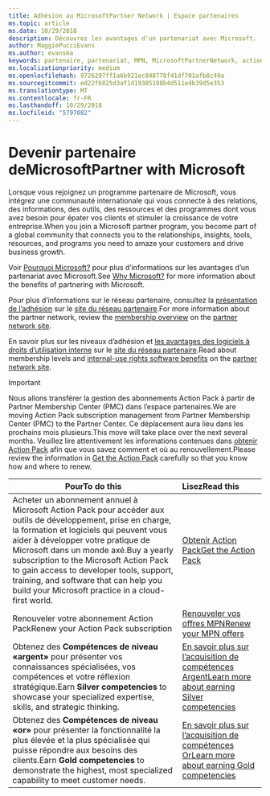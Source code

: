 ```yaml
---
title: Adhésion au MicrosoftPartner Network | Espace partenaires
ms.topic: article
ms.date: 10/29/2018
description: Découvrez les avantages d'un partenariat avec Microsoft.
author: MaggiePucciEvans
ms.author: evansma
keywords: partenaire, partenariat, MPN, MicrosoftPartnerNetwork, action pack, MAPS, abonnement action pack, avantages, avantages MPN, adhésion, argent, or, compétences
ms.localizationpriority: medium
ms.openlocfilehash: 9726297ff1a6b921ec848778f41df701afb8c49a
ms.sourcegitcommit: ed22f6825d3af1d19385198b4d511e4b39d5e353
ms.translationtype: MT
ms.contentlocale: fr-FR
ms.lasthandoff: 10/29/2018
ms.locfileid: "5797082"
---
```

# <a name="partner-with-microsoft"></a><span data-ttu-id="e94be-104">Devenir partenaire deMicrosoft</span><span class="sxs-lookup"><span data-stu-id="e94be-104">Partner with Microsoft</span></span>

<span data-ttu-id="e94be-105">Lorsque vous rejoignez un programme partenaire de Microsoft, vous intégrez une communauté internationale qui vous connecte à des relations, des informations, des outils, des ressources et des programmes dont vous avez besoin pour épater vos clients et stimuler la croissance de votre entreprise.</span><span class="sxs-lookup"><span data-stu-id="e94be-105">When you join a Microsoft partner program, you become part of a global community that connects you to the relationships, insights, tools, resources, and programs you need to amaze your customers and drive business growth.</span></span> 

<span data-ttu-id="e94be-106">Voir [Pourquoi Microsoft?](https://partner.microsoft.com/business-opportunities/why-microsoft) pour plus d’informations sur les avantages d’un partenariat avec Microsoft.</span><span class="sxs-lookup"><span data-stu-id="e94be-106">See [Why Microsoft?](https://partner.microsoft.com/business-opportunities/why-microsoft) for more information about the benefits of partnering with Microsoft.</span></span> 

<span data-ttu-id="e94be-107">Pour plus d’informations sur le réseau partenaire, consultez la [présentation de l’adhésion](https://partner.microsoft.com/membership) sur le [site du réseau partenaire](https://partner.microsoft.com).</span><span class="sxs-lookup"><span data-stu-id="e94be-107">For more information about the partner network, review the [membership overview](https://partner.microsoft.com/membership) on the [partner network site](https://partner.microsoft.com).</span></span> 

<span data-ttu-id="e94be-108">En savoir plus sur les niveaux d’adhésion et [les avantages des logiciels à droits d’utilisation interne](https://partner.microsoft.com/membership/internal-use-software) sur le [site du réseau partenaire](https://partner.microsoft.com).</span><span class="sxs-lookup"><span data-stu-id="e94be-108">Read about membership levels and [internal-use rights software benefits](https://partner.microsoft.com/membership/internal-use-software) on the [partner network site](https://partner.microsoft.com).</span></span> 

>[!IMPORTANT]
><span data-ttu-id="e94be-109">Nous allons transférer la gestion des abonnements Action Pack à partir de Partner Membership Center (PMC) dans l’espace partenaires.</span><span class="sxs-lookup"><span data-stu-id="e94be-109">We are moving Action Pack subscription management from Partner Membership Center (PMC) to the Partner Center.</span></span> <span data-ttu-id="e94be-110">Ce déplacement aura lieu dans les prochains mois plusieurs.</span><span class="sxs-lookup"><span data-stu-id="e94be-110">This move will take place over the next several months.</span></span> <span data-ttu-id="e94be-111">Veuillez lire attentivement les informations contenues dans [obtenir Action Pack](mpn-get-action-pack.md) afin que vous savez comment et où au renouvellement.</span><span class="sxs-lookup"><span data-stu-id="e94be-111">Please review the information in [Get the Action Pack](mpn-get-action-pack.md) carefully so that you know how and where to renew.</span></span>  

|**<span data-ttu-id="e94be-112">Pour</span><span class="sxs-lookup"><span data-stu-id="e94be-112">To do this</span></span>**   |**<span data-ttu-id="e94be-113">Lisez</span><span class="sxs-lookup"><span data-stu-id="e94be-113">Read this</span></span>**   |
|-----------------|:---------------------------|
|<span data-ttu-id="e94be-114">Acheter un abonnement annuel à Microsoft Action Pack pour accéder aux outils de développement, prise en charge, la formation et logiciels qui peuvent vous aider à développer votre pratique de Microsoft dans un monde axé.</span><span class="sxs-lookup"><span data-stu-id="e94be-114">Buy a yearly subscription to the Microsoft Action Pack to gain access to developer tools, support, training, and software that can help you build your Microsoft practice in a cloud-first world.</span></span> | [<span data-ttu-id="e94be-115">Obtenir Action Pack</span><span class="sxs-lookup"><span data-stu-id="e94be-115">Get the Action Pack</span></span>](mpn-get-action-pack.md)|
|<span data-ttu-id="e94be-116">Renouveler votre abonnement Action Pack</span><span class="sxs-lookup"><span data-stu-id="e94be-116">Renew your Action Pack subscription</span></span>   |[<span data-ttu-id="e94be-117">Renouveler vos offres MPN</span><span class="sxs-lookup"><span data-stu-id="e94be-117">Renew your MPN offers</span></span>](renew-mpn-offers.md)|
|<span data-ttu-id="e94be-118">Obtenez des **Compétences de niveau «argent»** pour présenter vos connaissances spécialisées, vos compétences et votre réflexion stratégique.</span><span class="sxs-lookup"><span data-stu-id="e94be-118">Earn **Silver competencies** to showcase your specialized expertise, skills, and strategic thinking.</span></span>|[<span data-ttu-id="e94be-119">En savoir plus sur l’acquisition de compétences Argent</span><span class="sxs-lookup"><span data-stu-id="e94be-119">Learn more about earning Silver competencies</span></span>](https://partner.microsoft.com/membership/competencies)|
|<span data-ttu-id="e94be-120">Obtenez des **Compétences de niveau «or»** pour présenter la fonctionnalité la plus élevée et la plus spécialisée qui puisse répondre aux besoins des clients.</span><span class="sxs-lookup"><span data-stu-id="e94be-120">Earn **Gold competencies** to demonstrate the highest, most specialized capability to meet customer needs.</span></span> |[<span data-ttu-id="e94be-121">En savoir plus sur l’acquisition de compétences Or</span><span class="sxs-lookup"><span data-stu-id="e94be-121">Learn more about earning Gold competencies</span></span>](https://partner.microsoft.com/membership/competencies)|




